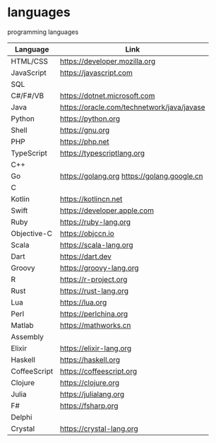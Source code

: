 # languages
programming languages

Language | Link
---|---
HTML/CSS | https://developer.mozilla.org
JavaScript | https://javascript.com
SQL |
C#/F#/VB | https://dotnet.microsoft.com
Java | https://oracle.com/technetwork/java/javase
Python | https://python.org
Shell | https://gnu.org
PHP | https://php.net
TypeScript | https://typescriptlang.org
C++ |
Go | https://golang.org https://golang.google.cn
C |
Kotlin | https://kotlincn.net
Swift | https://developer.apple.com
Ruby | https://ruby-lang.org
Objective-C | https://objccn.io
Scala | https://scala-lang.org
Dart | https://dart.dev
Groovy | https://groovy-lang.org
R | https://r-project.org
Rust | https://rust-lang.org
Lua | https://lua.org
Perl | https://perlchina.org
Matlab | https://mathworks.cn
Assembly |
Elixir | https://elixir-lang.org
Haskell | https://haskell.org
CoffeeScript | https://coffeescript.org
Clojure | https://clojure.org
Julia | https://julialang.org
F# | https://fsharp.org
Delphi |
Crystal | https://crystal-lang.org
